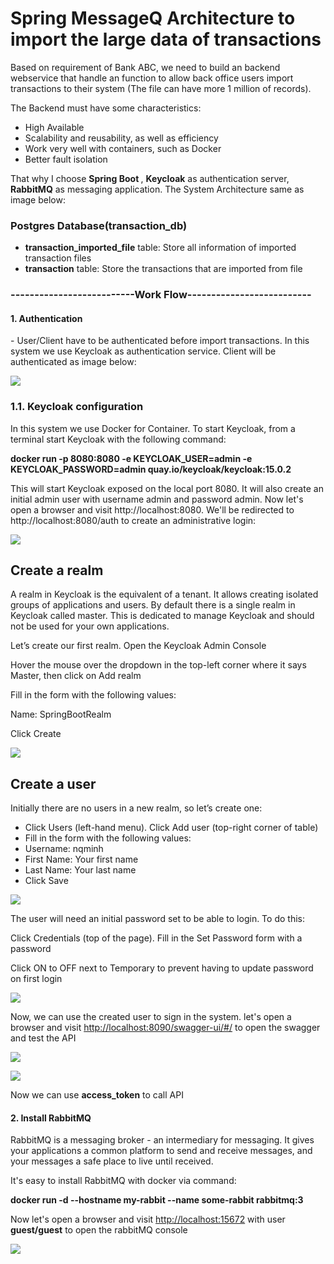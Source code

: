 # Spring MessageQ Architecture to import the large data of transactions

<p>Based on requirement of Bank ABC, we need to build an backend webservice that handle an function to allow back office users import transactions to their system (The file can have more 1 million of records).</p>
<p>The Backend must have some characteristics:</p>
<ul>
  <li>High Available</li>
  <li>Scalability and reusability, as well as efficiency</li>
  <li>Work very well with containers, such as Docker</li>
  <li>Better fault isolation</li>
</ul>

<p>That why I choose <b>Spring Boot </b>, <b>Keycloak</b> as authentication server, <b>RabbitMQ</b> as messaging application. The System Architecture same as image below:</p>

<h3>Postgres Database(transaction_db)</h3>
 <ul>
  <li><b>transaction_imported_file</b> table: Store all information of imported transaction files </li>
  <li><b>transaction</b> table: Store the transactions that are imported from file</li>
</ul>

<h3>--------------------------Work Flow--------------------------</h3>
<h4>1. Authentication</h4>
 <p>- User/Client have to be authenticated before import transactions. In this system we use Keycloak as authentication service. Client will be authenticated as image below:</p>
 
![](/imgForReadme/keycloak_wf.png)

<h3>1.1. Keycloak configuration</h3>
<p>In this system we use Docker for Container. To start Keycloak, from a terminal start Keycloak with the following command:</p>

<b>docker run -p 8080:8080 -e KEYCLOAK_USER=admin -e KEYCLOAK_PASSWORD=admin quay.io/keycloak/keycloak:15.0.2</b>
<p>This will start Keycloak exposed on the local port 8080. It will also create an initial admin user with username admin and password admin. Now let's open a browser and visit http://localhost:8080. We'll be redirected to http://localhost:8080/auth to create an administrative login:</p>

![](/imgForReadme/keycloak_home.png)

<h2>Create a realm</h2>
<p>A realm in Keycloak is the equivalent of a tenant. It allows creating isolated groups of applications and users. By default there is a single realm in Keycloak called master. This is dedicated to manage Keycloak and should not be used for your own applications.</p>

<p>Let’s create our first realm. Open the Keycloak Admin Console</p>

<p>Hover the mouse over the dropdown in the top-left corner where it says Master, then click on Add realm</p>

<p>Fill in the form with the following values:</p>

<p>Name: SpringBootRealm</p>

<p>Click Create</p>

![](/imgForReadme/keycloak_realm.png)

<h2>Create a user</h2>

<p>Initially there are no users in a new realm, so let’s create one:</p>
<ul>
	<li>Click Users (left-hand menu). Click Add user (top-right corner of table)</li>
	<li>Fill in the form with the following values:</li>
	<li>Username: nqminh</li>
	<li>First Name: Your first name</li>
	<li>Last Name: Your last name</li>
	<li>Click Save</li>
</ul>

![](/imgForReadme/keycloak_adduser.png)

<p>The user will need an initial password set to be able to login. To do this:</p>

<p>Click Credentials (top of the page). Fill in the Set Password form with a password</p>

<p>Click ON to OFF next to Temporary to prevent having to update password on first login

![](/imgForReadme/keycloak_changepassword.png)

<p> Now, we can use the created user to sign in the system. let's open a browser and visit <a href="http://localhost:8090/swagger-ui/#/"> http://localhost:8090/swagger-ui/#/</a> to open the swagger and test the API

![](/imgForReadme/signin(1).png)

![](/imgForReadme/signin(2).png)

<p>Now we can use <b>access_token</b> to call API

<h4>2. Install RabbitMQ</h4>

<p>RabbitMQ is a messaging broker - an intermediary for messaging. It gives your applications a common platform to send and receive messages, and your messages a safe place to live until received.</p>

<p> It's easy to install RabbitMQ with docker via command:<p>
<b>docker run -d --hostname my-rabbit --name some-rabbit rabbitmq:3</b>

<p>Now let's open a browser and visit <a href="http://localhost:15672"> http://localhost:15672</a> with user <b>guest/guest</b> to open the rabbitMQ console

![](/imgForReadme/rabbitMQ.png)
